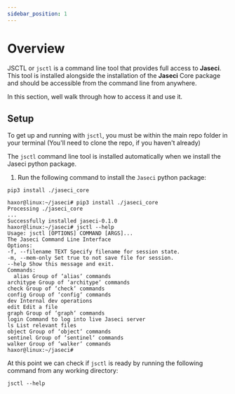 ```yaml
---
sidebar_position: 1
---
```


# Overview

JSCTL or `jsctl` is a command line tool that provides full access to **Jaseci**. This tool is installed alongside the installation of the **Jaseci** Core package and should be accessible from the command line from anywhere.

In this section, well walk through how to access it and use it.

## Setup

To get up and running with `jsctl`, you must be within the main repo folder in your terminal (You'll need to clone the repo, if you haven't already)

The `jsctl` command line tool is installed automatically when we install the Jaseci python package.

1. Run the following command to install the `Jaseci` python package:

```
pip3 install ./jaseci_core
```

```
haxor@linux:~/jaseci# pip3 install ./jaseci_core
Processing ./jaseci_core
...
Successfully installed jaseci-0.1.0
haxor@linux:~/jaseci# jsctl --help
Usage: jsctl [OPTIONS] COMMAND [ARGS]...
The Jaseci Command Line Interface
Options:
-f, --filename TEXT Specify filename for session state.
-m, --mem-only Set true to not save file for session.
--help Show this message and exit.
Commands:
  alias Group of ‘alias‘ commands
architype Group of ‘architype‘ commands
check Group of ‘check‘ commands
config Group of ‘config‘ commands
dev Internal dev operations
edit Edit a file
graph Group of ‘graph‘ commands
login Command to log into live Jaseci server
ls List relevant files
object Group of ‘object‘ commands
sentinel Group of ‘sentinel‘ commands
walker Group of ‘walker‘ commands
haxor@linux:~/jaseci#

```

At this point we can check if `jsctl` is ready by running the following command from any working directory:

```
jsctl --help
```



